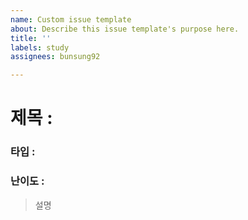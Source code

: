 ```yaml
---
name: Custom issue template
about: Describe this issue template's purpose here.
title: ''
labels: study
assignees: bunsung92

---
```


# 제목 : 

### 타입 :

### 난이도 :

> 설명
